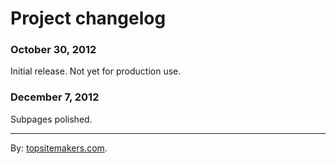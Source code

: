 # Project changelog

### October 30, 2012

Initial release. Not yet for production use.

### December 7, 2012

Subpages polished.

<hr>

By: [topsitemakers.com](http://www.topsitemakers.com).
